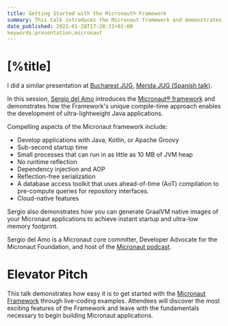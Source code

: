 ```yaml
---
title: Getting Started with the Micronaut® Framework
summary: This talk introduces the Micronaut framework and demonstrates how the Framework's unique compile-time approach enables the development of ultra-lightweight Java applications. 
date_published: 2022-01-28T17:28:31+01:00
keywords:presentation,micronaut
---
```


# [%title]

I did a similar presentation at [Bucharest JUG](https://sergiodelamo.com/blog/micronaut-webinar-bucharest-2021-09-16.html), [Merida JUG (Spanish talk)](https://sergiodelamo.com/blog/jugmerida-intro-to-micronaut.html).
 
In this session, [Sergio del Amo](https://sergiodelamo.com) introduces the [Micronaut® framework](https://micronaut.io) and demonstrates how the Framework's unique compile-time approach enables the development of ultra-lightweight Java applications.

Compelling aspects of the Micronaut framework include:

- Develop applications with Java, Kotlin, or Apache Groovy
- Sub-second startup time
- Small processes that can run in as little as 10 MB of JVM heap
- No runtime reflection
- Dependency injection and AOP
- Reflection-free serialization 
- A database access toolkit that uses ahead-of-time (AoT) compilation to pre-compute queries for repository interfaces.
- Cloud-native features

Sergio also demonstrates how you can generate GraalVM native images of your Micronaut applications to achieve instant startup and ultra-low memory footprint.

Sergio del Amo is a Micronaut core committer,  Developer Advocate for the Micronaut Foundation, and host of the [Micronaut podcast](https://micronautpodcast.com).

# Elevator Pitch

This talk demonstrates how easy it is to get started with the [Micronaut Framework](https://micronaut.io) through live-coding examples. Attendees will discover the most exciting features of the Framework and leave with the fundamentals necessary to begin building Micronaut applications.